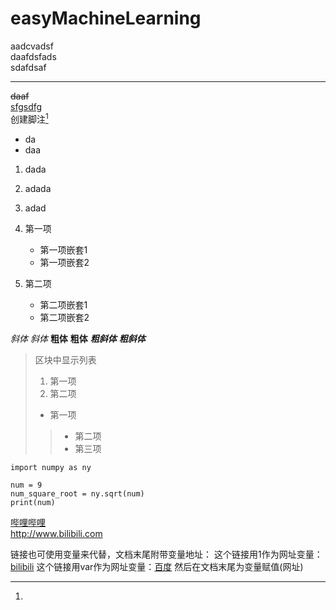 # easyMachineLearning
aadcvadsf  
daafdsfads  
sdafdsaf

---

~~daaf~~  
<u>sfgsdfg</u>  
创建脚注[^dad]  
[^dad]:  
- da
- daa  
1. dada
2. adada
3. adad

1. 第一项
    - 第一项嵌套1
	- 第一项嵌套2
2. 第二项
    - 第二项嵌套1
	- 第二项嵌套2

_斜体_
_斜体_
**粗体**
__粗体__
***粗斜体***
___粗斜体___

> 区块中显示列表
> 1. 第一项
> 2. 第二项
> + 第一项
> >+ 第二项
> >+ 第三项
```python3
import numpy as ny
 
num = 9
num_square_root = ny.sqrt(num)
print(num)
```
[哔哩哔哩](http://www.bilibili.com)  
<http://www.bilibili.com>

链接也可使用变量来代替，文档末尾附带变量地址：
这个链接用1作为网址变量：[bilibili][1]
这个链接用var作为网址变量：[百度][var]
然后在文档末尾为变量赋值(网址)
 
[1]: http://www.bilibili.com/
[var]: http://baidu.com/